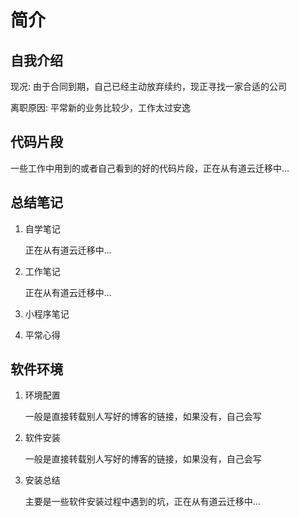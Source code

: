 # 简介

## 自我介绍

现况: 由于合同到期，自己已经主动放弃续约，现正寻找一家合适的公司

离职原因: 平常新的业务比较少，工作太过安逸

## 代码片段

一些工作中用到的或者自己看到的好的代码片段，正在从有道云迁移中...

## 总结笔记

1. 自学笔记

    正在从有道云迁移中...

2. 工作笔记

    正在从有道云迁移中...

3. 小程序笔记

4. 平常心得

## 软件环境

1. 环境配置
    
    一般是直接转载别人写好的博客的链接，如果没有，自己会写

2. 软件安装
    
    一般是直接转载别人写好的博客的链接，如果没有，自己会写

3. 安装总结

    主要是一些软件安装过程中遇到的坑，正在从有道云迁移中...